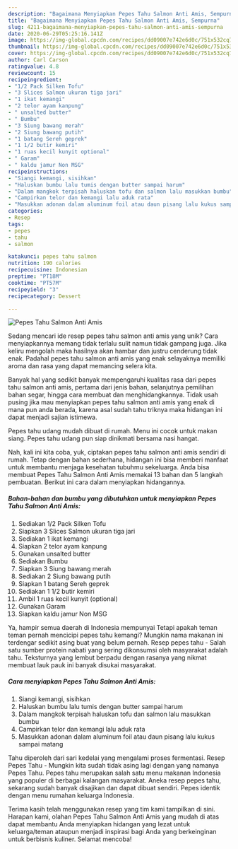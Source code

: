 ```yaml
---
description: "Bagaimana Menyiapkan Pepes Tahu Salmon Anti Amis, Sempurna"
title: "Bagaimana Menyiapkan Pepes Tahu Salmon Anti Amis, Sempurna"
slug: 4211-bagaimana-menyiapkan-pepes-tahu-salmon-anti-amis-sempurna
date: 2020-06-29T05:25:16.141Z
image: https://img-global.cpcdn.com/recipes/dd09007e742e6d0c/751x532cq70/pepes-tahu-salmon-anti-amis-foto-resep-utama.jpg
thumbnail: https://img-global.cpcdn.com/recipes/dd09007e742e6d0c/751x532cq70/pepes-tahu-salmon-anti-amis-foto-resep-utama.jpg
cover: https://img-global.cpcdn.com/recipes/dd09007e742e6d0c/751x532cq70/pepes-tahu-salmon-anti-amis-foto-resep-utama.jpg
author: Carl Carson
ratingvalue: 4.8
reviewcount: 15
recipeingredient:
- "1/2 Pack Silken Tofu"
- "3 Slices Salmon ukuran tiga jari"
- "1 ikat kemangi"
- "2 telor ayam kanpung"
- " unsalted butter"
- " Bumbu"
- "3 Siung bawang merah"
- "2 Siung bawang putih"
- "1 batang Sereh geprek"
- "1 1/2 butir kemiri"
- "1 ruas kecil kunyit optional"
- " Garam"
- " kaldu jamur Non MSG"
recipeinstructions:
- "Siangi kemangi, sisihkan"
- "Haluskan bumbu lalu tumis dengan butter sampai harum"
- "Dalam mangkok terpisah haluskan tofu dan salmon lalu masukkan bumbu"
- "Campirkan telor dan kemangi lalu aduk rata"
- "Masukkan adonan dalam aluminum foil atau daun pisang lalu kukus sampai matang"
categories:
- Resep
tags:
- pepes
- tahu
- salmon

katakunci: pepes tahu salmon 
nutrition: 190 calories
recipecuisine: Indonesian
preptime: "PT18M"
cooktime: "PT57M"
recipeyield: "3"
recipecategory: Dessert

---
```



![Pepes Tahu Salmon Anti Amis](https://img-global.cpcdn.com/recipes/dd09007e742e6d0c/751x532cq70/pepes-tahu-salmon-anti-amis-foto-resep-utama.jpg)

Sedang mencari ide resep pepes tahu salmon anti amis yang unik? Cara menyiapkannya memang tidak terlalu sulit namun tidak gampang juga. Jika keliru mengolah maka hasilnya akan hambar dan justru cenderung tidak enak. Padahal pepes tahu salmon anti amis yang enak selayaknya memiliki aroma dan rasa yang dapat memancing selera kita.

Banyak hal yang sedikit banyak mempengaruhi kualitas rasa dari pepes tahu salmon anti amis, pertama dari jenis bahan, selanjutnya pemilihan bahan segar, hingga cara membuat dan menghidangkannya. Tidak usah pusing jika mau menyiapkan pepes tahu salmon anti amis yang enak di mana pun anda berada, karena asal sudah tahu triknya maka hidangan ini dapat menjadi sajian istimewa.

Pepes tahu udang mudah dibuat di rumah. Menu ini cocok untuk makan siang. Pepes tahu udang pun siap dinikmati bersama nasi hangat.


Nah, kali ini kita coba, yuk, ciptakan pepes tahu salmon anti amis sendiri di rumah. Tetap dengan bahan sederhana, hidangan ini bisa memberi manfaat untuk membantu menjaga kesehatan tubuhmu sekeluarga. Anda bisa membuat Pepes Tahu Salmon Anti Amis memakai 13 bahan dan 5 langkah pembuatan. Berikut ini cara dalam menyiapkan hidangannya.

<!--inarticleads1-->

##### Bahan-bahan dan bumbu yang dibutuhkan untuk menyiapkan Pepes Tahu Salmon Anti Amis:

1. Sediakan 1/2 Pack Silken Tofu
1. Siapkan 3 Slices Salmon ukuran tiga jari
1. Sediakan 1 ikat kemangi
1. Siapkan 2 telor ayam kanpung
1. Gunakan  unsalted butter
1. Sediakan  Bumbu
1. Siapkan 3 Siung bawang merah
1. Sediakan 2 Siung bawang putih
1. Siapkan 1 batang Sereh geprek
1. Sediakan 1 1/2 butir kemiri
1. Ambil 1 ruas kecil kunyit (optional)
1. Gunakan  Garam
1. Siapkan  kaldu jamur Non MSG


Ya, hampir semua daerah di Indonesia mempunyai Tetapi apakah teman teman pernah mencicipi pepes tahu kemangi? Mungkin nama makanan ini terdengar sedikit asing buat yang belum pernah. Resep pepes tahu - Salah satu sumber protein nabati yang sering dikonsumsi oleh masyarakat adalah tahu. Teksturnya yang lembut berpadu dengan rasanya yang nikmat membuat lauk pauk ini banyak disukai masyarakat. 

<!--inarticleads2-->

##### Cara menyiapkan Pepes Tahu Salmon Anti Amis:

1. Siangi kemangi, sisihkan
1. Haluskan bumbu lalu tumis dengan butter sampai harum
1. Dalam mangkok terpisah haluskan tofu dan salmon lalu masukkan bumbu
1. Campirkan telor dan kemangi lalu aduk rata
1. Masukkan adonan dalam aluminum foil atau daun pisang lalu kukus sampai matang


Tahu diperoleh dari sari kedelai yang mengalami proses fermentasi. Resep Pepes Tahu - Mungkin kita sudah tidak asing lagi dengan yang namanya Pepes Tahu. Pepes tahu merupakan salah satu menu makanan Indonesia yang populer di berbagai kalangan masyarakat. Aneka resep pepes tahu, sekarang sudah banyak disajikan dan dapat dibuat sendiri. Pepes identik dengan menu rumahan keluarga Indonesia. 

Terima kasih telah menggunakan resep yang tim kami tampilkan di sini. Harapan kami, olahan Pepes Tahu Salmon Anti Amis yang mudah di atas dapat membantu Anda menyiapkan hidangan yang lezat untuk keluarga/teman ataupun menjadi inspirasi bagi Anda yang berkeinginan untuk berbisnis kuliner. Selamat mencoba!
